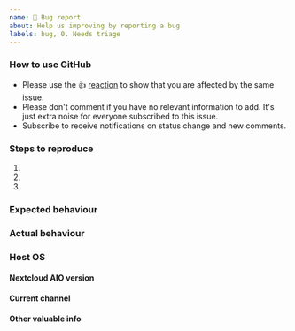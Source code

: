 ```yaml
---
name: 🐛 Bug report
about: Help us improving by reporting a bug
labels: bug, 0. Needs triage
---
```


<!--- Please keep this note for other contributors -->
### How to use GitHub

* Please use the 👍 [reaction](https://blog.github.com/2016-03-10-add-reactions-to-pull-requests-issues-and-comments/) to show that you are affected by the same issue.
* Please don't comment if you have no relevant information to add. It's just extra noise for everyone subscribed to this issue.
* Subscribe to receive notifications on status change and new comments. 

<!--- Please fill out the whole template below -->
### Steps to reproduce
1.
2.
3.

### Expected behaviour <!--- Tell us what should happen -->

### Actual behaviour <!--- Tell us what happens instead -->


### Host OS <!--- (the host OS on which you are trying to install AIO on) -->


#### Nextcloud AIO version <!--- (see Nextcloud AIO interface) -->

#### Current channel <!--- (see the channel name in the Mastercontainer section) -->

#### Other valuable info <!--- (like logs, screenshots & Co.) -->
